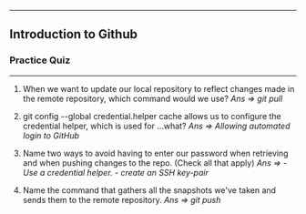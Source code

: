 ****
<h2>Introduction to Github</h2>
<h3>Practice Quiz</h3>

****

1. When we want to update our local repository to reflect changes made in the remote repository, which command would we use?
*Ans => git pull*

2. git config --global credential.helper cache allows us to configure the credential helper, which is used for ...what?
*Ans => Allowing automated login to GitHub*

3. Name two ways to avoid having to enter our password when retrieving and when pushing changes to the repo. (Check all that apply)
*Ans => - Use a credential helper. - create an SSH key-pair*

4. Name the command that gathers all the snapshots we've taken and sends them to the remote repository.
*Ans => git push*


